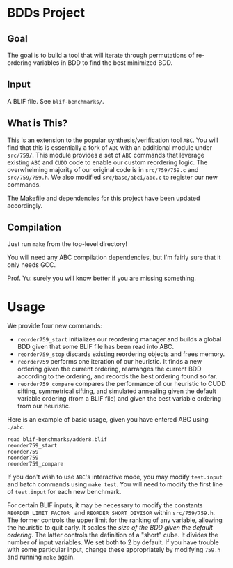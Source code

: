 # BDDs Project
## Goal
The goal is to build a tool that will iterate through permutations of re-ordering variables in BDD to find the best minimized BDD.

## Input
A BLIF file. See `blif-benchmarks/`.

## What is This?
This is an extension to the popular synthesis/verification tool `ABC`. You will find that this is essentially a fork of `ABC` with an additional module under `src/759/`. This module provides a set of `ABC` commands that leverage existing `ABC` and `CUDD` code to enable our custom reordering logic. The overwhelming majority of our original code is in `src/759/759.c` and `src/759/759.h`. We also modified `src/base/abci/abc.c` to register our new commands.

The Makefile and dependencies for this project have been updated accordingly.

## Compilation 
Just run `make` from the top-level directory!

You will need any ABC compilation dependencies, but I'm fairly sure that it only needs GCC.

Prof. Yu: surely you will know better if you are missing something.

# Usage
We provide four new commands:
- `reorder759_start` initializes our reordering manager and builds a global BDD given that some BLIF file has been read into ABC.
- `reorder759_stop` discards existing reordering objects and frees memory.
- `reorder759` performs one iteration of our heuristic. It finds a new ordering given the current ordering, rearranges the current BDD according to the ordering, and records the best ordering found so far.
- `reorder759_compare` compares the performance of our heuristic to CUDD sifting, symmetrical sifting, and simulated annealing given the default variable ordering (from a BLIF file) and given the best variable ordering from our heuristic.

Here is an example of basic usage, given you have entered ABC using `./abc`.

```
read blif-benchmarks/adder8.blif
reorder759_start
reorder759
reorder759
reorder759_compare
```

If you don't wish to use `ABC`'s interactive mode, you may modify `test.input` and batch commands using `make test`. You will need to modify the first line of `test.input` for each new benchmark.

For certain BLIF inputs, it may be necessary to modify the constants `REORDER_LIMIT_FACTOR ` and `REORDER_SHORT_DIVISOR` within `src/759/759.h`. The former controls the upper limit for the ranking of any variable, allowing the heuristic to quit early. It scales the *size of the BDD given the default ordering*. The latter controls the definition of a "short" cube. It divides the number of input variables. We set both to 2 by default. If you have trouble with some particular input, change these appropriately by modifying `759.h` and running `make` again.